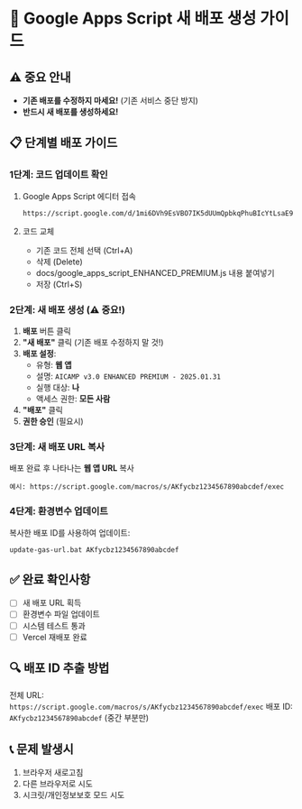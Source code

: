 # 🚀 Google Apps Script 새 배포 생성 가이드

## ⚠️ 중요 안내
- **기존 배포를 수정하지 마세요!** (기존 서비스 중단 방지)
- **반드시 새 배포를 생성하세요!**

## 📋 단계별 배포 가이드

### 1단계: 코드 업데이트 확인
1. Google Apps Script 에디터 접속
   ```
   https://script.google.com/d/1mi6DVh9EsVBO7IK5dUUmQpbkqPhuBIcYtLsaE9STfp9_KeZfD9nAw8zj/edit
   ```

2. 코드 교체
   - 기존 코드 전체 선택 (Ctrl+A)
   - 삭제 (Delete)
   - docs/google_apps_script_ENHANCED_PREMIUM.js 내용 붙여넣기
   - 저장 (Ctrl+S)

### 2단계: 새 배포 생성 (⚠️ 중요!)
1. **배포** 버튼 클릭
2. **"새 배포"** 클릭 (기존 배포 수정하지 말 것!)
3. **배포 설정**:
   - 유형: **웹 앱**
   - 설명: `AICAMP v3.0 ENHANCED PREMIUM - 2025.01.31`
   - 실행 대상: **나**
   - 액세스 권한: **모든 사람**
4. **"배포"** 클릭
5. **권한 승인** (필요시)

### 3단계: 새 배포 URL 복사
배포 완료 후 나타나는 **웹 앱 URL** 복사
```
예시: https://script.google.com/macros/s/AKfycbz1234567890abcdef/exec
```

### 4단계: 환경변수 업데이트
복사한 배포 ID를 사용하여 업데이트:
```batch
update-gas-url.bat AKfycbz1234567890abcdef
```

## ✅ 완료 확인사항
- [ ] 새 배포 URL 획득
- [ ] 환경변수 파일 업데이트
- [ ] 시스템 테스트 통과
- [ ] Vercel 재배포 완료

## 🔍 배포 ID 추출 방법
전체 URL: `https://script.google.com/macros/s/AKfycbz1234567890abcdef/exec`
배포 ID: `AKfycbz1234567890abcdef` (중간 부분만)

## 📞 문제 발생시
1. 브라우저 새로고침
2. 다른 브라우저로 시도
3. 시크릿/개인정보보호 모드 시도